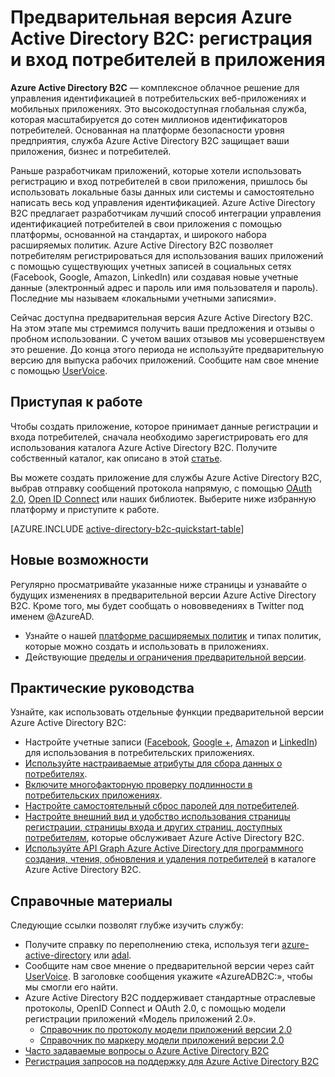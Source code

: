 <properties
	pageTitle="Предварительная версия Azure Active Directory B2C: обзор | Microsoft Azure"
	description="Разработка потребительских приложений с помощью Azure Active Directory B2C"
	services="active-directory-b2c"
	documentationCenter=""
	authors="swkrish"
	manager="msmbaldwin"
	editor=""/>

<tags
	ms.service="active-directory-b2c"
	ms.workload="identity"
	ms.tgt_pltfrm="na"
	ms.devlang="na"
	ms.topic="article"
	ms.date="09/15/2015"
	ms.author="swkrish"/>

# Предварительная версия Azure Active Directory B2C: регистрация и вход потребителей в приложения

**Azure Active Directory B2C** — комплексное облачное решение для управления идентификацией в потребительских веб-приложениях и мобильных приложениях. Это высокодоступная глобальная служба, которая масштабируется до сотен миллионов идентификаторов потребителей. Основанная на платформе безопасности уровня предприятия, служба Azure Active Directory B2C защищает ваши приложения, бизнес и потребителей.

Раньше разработчикам приложений, которые хотели использовать регистрацию и вход потребителей в свои приложения, пришлось бы использовать локальные базы данных или системы и самостоятельно написать весь код управления идентификацией. Azure Active Directory B2C предлагает разработчикам лучший способ интеграции управления идентификацией потребителей в свои приложения с помощью платформы, основанной на стандартах, и широкого набора расширяемых политик. Azure Active Directory B2C позволяет потребителям регистрироваться для использования ваших приложений с помощью существующих учетных записей в социальных сетях (Facebook, Google, Amazon, LinkedIn) или создавая новые учетные данные (электронный адрес и пароль или имя пользователя и пароль). Последние мы называем «локальными учетными записями».

Сейчас доступна предварительная версия Azure Active Directory B2C. На этом этапе мы стремимся получить ваши предложения и отзывы о пробном использовании. С учетом ваших отзывов мы усовершенствуем это решение. До конца этого периода не используйте предварительную версию для выпуска рабочих приложений. Сообщите нам свое мнение с помощью [UserVoice](http://feedback.azure.com/forums/169401-azure-active-directory).

## Приступая к работе

Чтобы создать приложение, которое принимает данные регистрации и входа потребителей, сначала необходимо зарегистрировать его для использования каталога Azure Active Directory B2C. Получите собственный каталог, как описано в этой [статье](active-directory-b2c-get-started.md).

Вы можете создать приложение для службы Azure Active Directory B2C, выбрав отправку сообщений протокола напрямую, с помощью [OAuth 2.0](active-directory-b2c-protocols.md#oauth2-authorization-code-flow), [Open ID Connect](active-directory-b2c-protocols.md#openid-connect-sign-in-flow) или наших библиотек. Выберите ниже избранную платформу и приступите к работе.

[AZURE.INCLUDE [active-directory-b2c-quickstart-table](../../includes/active-directory-b2c-quickstart-table.md)]

## Новые возможности

Регулярно просматривайте указанные ниже страницы и узнавайте о будущих изменениях в предварительной версии Azure Active Directory B2C. Кроме того, мы будет сообщать о нововведениях в Twitter под именем @AzureAD.

- Узнайте о нашей [платформе расширяемых политик](active-directory-b2c-reference-policies.md) и типах политик, которые можно создать и использовать в приложениях.
- Действующие [пределы и ограничения предварительной версии](active-directory-b2c-limitations.md).

## Практические руководства

Узнайте, как использовать отдельные функции предварительной версии Azure Active Directory B2C:

- Настройте учетные записи ([Facebook](active-directory-b2c-setup-fb-app.md), [Google +](active-directory-b2c-setup-goog-app.md), [Amazon](active-directory-b2c-setup-amzn-app.md) и [LinkedIn](active-directory-b2c-setup-li-app.md)) для использования в потребительских приложениях.
- [Используйте настраиваемые атрибуты для сбора данных о потребителях](active-directory-b2c-reference-custom-attr.md).
- [Включите многофакторную проверку подлинности в потребительских приложениях](active-directory-b2c-reference-mfa.md).
- [Настройте самостоятельный сброс паролей для потребителей](active-directory-b2c-reference-sspr.md).
- [Настройте внешний вид и удобство использования страницы регистрации, страницы входа и других страниц, доступных потребителям](active-directory-b2c-reference-ui-customization.md), которые обслуживает Azure Active Directory B2C.
- [Используйте API Graph Azure Active Directory для программного создания, чтения, обновления и удаления потребителей](active-directory-b2c-devquickstarts-graph-dotnet.md) в каталоге Azure Active Directory B2C.

## Справочные материалы

Следующие ссылки позволят глубже изучить службу:

- Получите справку по переполнению стека, используя теги [azure-active-directory](http://stackoverflow.com/questions/tagged/azure-active-directory) или [adal](http://stackoverflow.com/questions/tagged/adal).
- Сообщите нам свое мнение о предварительной версии через сайт [UserVoice](http://feedback.azure.com/forums/169401-azure-active-directory). В заголовке сообщения укажите «AzureADB2C:», чтобы мы смогли его найти.
- Azure Active Directory B2C поддерживает стандартные отраслевые протоколы, OpenID Connect и OAuth 2.0, с помощью модели регистрации приложений «Модель приложений 2.0».
  - [Справочник по протоколу модели приложений версии 2.0](active-directory-b2c-protocols.md)
  - [Справочник по маркеру модели приложений версии 2.0](active-directory-b2c-tokens.md)
- [Часто задаваемые вопросы о Azure Active Directory B2C](active-directory-b2c-faqs.md)
- [Регистрация запросов на поддержку для Azure Active Directory B2C](active-directory-b2c-support.md)

<!---HONumber=Sept15_HO3-->